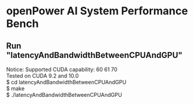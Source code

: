 # openPower AI System Performance Bench

## Run "latencyAndBandwidthBetweenCPUAndGPU"
Notice: Supported CUDA capability: 60 61 70  
        Tested on CUDA 9.2 and 10.0  
$ cd latencyAndBandwidthBetweenCPUAndGPU  
$ make  
$ ./latencyAndBandwidthBetweenCPUAndGPU  
